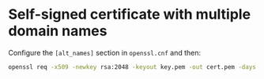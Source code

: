 # Self-signed certificate with multiple domain names

Configure the `[alt_names]` section in `openssl.cnf` and then:

```bash
openssl req -x509 -newkey rsa:2048 -keyout key.pem -out cert.pem -days 36500 -subj '/CN=docserver-video' -config openssl.cnf -extensions v3_req -nodes
```
